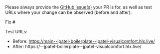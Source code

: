 Please always provide the [GitHub issue(s)](../issues) your PR is for, as well as test URLs where your change can be observed (before and after):

Fix #<gh-issue-id>

Test URLs:
- Before: https://main--jpatel-boilerplate--jpatel-visualcomfort.hlx.live/
- After: https://<branch>--jpatel-boilerplate--jpatel-visualcomfort.hlx.live/
